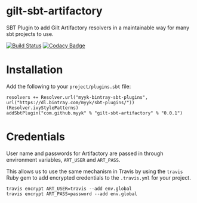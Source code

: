 # gilt-sbt-artifactory
SBT Plugin to add Gilt Artifactory resolvers in a maintainable way for many sbt projects to use.

[![Build Status](https://travis-ci.org/myyk/gilt-sbt-artifactory.svg)](https://travis-ci.org/myyk/gilt-sbt-artifactory)
[![Codacy Badge](https://www.codacy.com/project/badge/cfaebbf9c0a54375a00d29c22ec0312e)](https://www.codacy.com/app/myykseok/gilt-sbt-artifactory)

# Installation

Add the following to your `project/plugins.sbt` file:

    resolvers += Resolver.url("myyk-bintray-sbt-plugins", url("https://dl.bintray.com/myyk/sbt-plugins/"))(Resolver.ivyStylePatterns)
    addSbtPlugin("com.github.myyk" % "gilt-sbt-artifactory" % "0.0.1")

# Credentials

User name and passwords for Artifactory are passed in through environment variables, `ART_USER` and `ART_PASS`.

This allows us to use the same mechanism in Travis by using the `travis` Ruby gem to add encrypted credentials to the `.travis.yml` for your project.

    travis encrypt ART_USER=travis --add env.global
    travis encrypt ART_PASS=password --add env.global